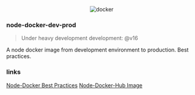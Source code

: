 <div align="center">

![docker](https://miro.medium.com/max/1000/1*E8IgOSkMTpBRs0w0-Zsx2g.gif)

</div>

### node-docker-dev-prod

> Under heavy development
> development: @v16

A node docker image from development environment to production. Best practices.

### links

[Node-Docker Best Practices](https://github.com/nodejs/docker-node/blob/main/docs/BestPractices.md)
[Node-Docker-Hub Image](https://hub.docker.com/_/node)
